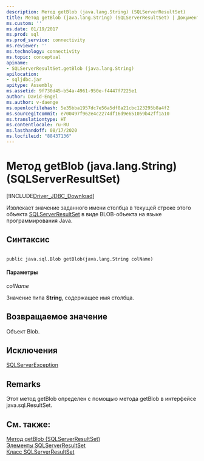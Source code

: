 ```yaml
---
description: Метод getBlob (java.lang.String) (SQLServerResultSet)
title: Метод getBlob (java.lang.String) (SQLServerResultSet) | Документация Майкрософт
ms.custom: ''
ms.date: 01/19/2017
ms.prod: sql
ms.prod_service: connectivity
ms.reviewer: ''
ms.technology: connectivity
ms.topic: conceptual
apiname:
- SQLServerResultSet.getBlob (java.lang.String)
apilocation:
- sqljdbc.jar
apitype: Assembly
ms.assetid: 9f730d45-b54a-4961-950e-f4447f7225e1
author: David-Engel
ms.author: v-daenge
ms.openlocfilehash: 5e35bba1957dc7e56a5df8a21cbc123295b8a4f2
ms.sourcegitcommit: e700497f962e4c2274df16d9e651059b42ff1a10
ms.translationtype: HT
ms.contentlocale: ru-RU
ms.lasthandoff: 08/17/2020
ms.locfileid: "88437136"
---
```

# <a name="getblob-method-javalangstring-sqlserverresultset"></a>Метод getBlob (java.lang.String) (SQLServerResultSet)
[!INCLUDE[Driver_JDBC_Download](../../../includes/driver_jdbc_download.md)]

  Извлекает значение заданного имени столбца в текущей строке этого объекта [SQLServerResultSet](../../../connect/jdbc/reference/sqlserverresultset-class.md) в виде BLOB-объекта на языке программирования Java.  
  
## <a name="syntax"></a>Синтаксис  
  
```  
  
public java.sql.Blob getBlob(java.lang.String colName)  
```  
  
#### <a name="parameters"></a>Параметры  
 *colName*  
  
 Значение типа **String**, содержащее имя столбца.  
  
## <a name="return-value"></a>Возвращаемое значение  
 Объект Blob.  
  
## <a name="exceptions"></a>Исключения  
 [SQLServerException](../../../connect/jdbc/reference/sqlserverexception-class.md)  
  
## <a name="remarks"></a>Remarks  
 Этот метод getBlob определен с помощью метода getBlob в интерфейсе java.sql.ResultSet.  
  
## <a name="see-also"></a>См. также:  
 [Метод getBlob (SQLServerResultSet)](../../../connect/jdbc/reference/getblob-method-sqlserverresultset.md)   
 [Элементы SQLServerResultSet](../../../connect/jdbc/reference/sqlserverresultset-members.md)   
 [Класс SQLServerResultSet](../../../connect/jdbc/reference/sqlserverresultset-class.md)  
  
  
